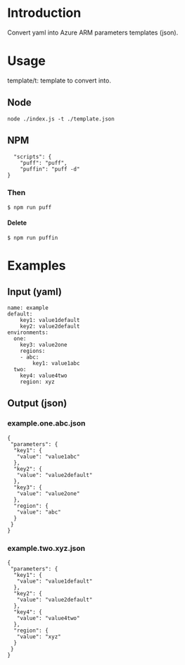 # Introduction 
Convert yaml into Azure ARM parameters templates (json).

# Usage
template/t: template to convert into.

## Node
```
node ./index.js -t ./template.json
```

## NPM
```
  "scripts": {
    "puff": "puff",
    "puffin": "puff -d"
}
```
### Then
```
$ npm run puff
```

#### Delete
```
$ npm run puffin
```

# Examples
## Input (yaml)
```
name: example
default:
    key1: value1default
    key2: value2default
environments:
  one:
    key3: value2one
    regions:
    - abc:
        key1: value1abc
  two:
    key4: value4two
    region: xyz
```

## Output (json)
### example.one.abc.json
```
{
 "parameters": {
  "key1": {
   "value": "value1abc"
  },
  "key2": {
   "value": "value2default"
  },
  "key3": {
   "value": "value2one"
  },
  "region": {
   "value": "abc"
  }
 }
}
```
### example.two.xyz.json
```
{
 "parameters": {
  "key1": {
   "value": "value1default"
  },
  "key2": {
   "value": "value2default"
  },
  "key4": {
   "value": "value4two"
  },
  "region": {
   "value": "xyz"
  }
 }
}
```